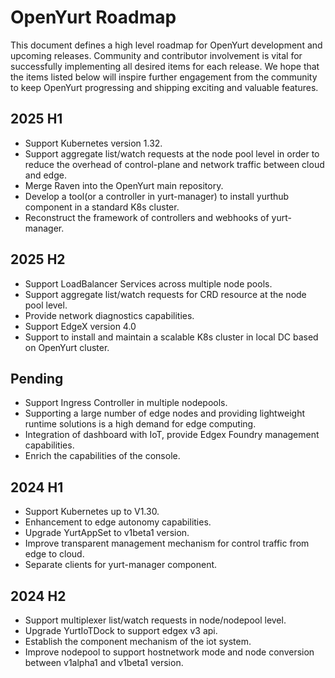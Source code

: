 # OpenYurt Roadmap

This document defines a high level roadmap for OpenYurt development and upcoming releases. Community and contributor involvement is vital for successfully implementing all desired items for each release. We hope that the items listed below will inspire further engagement from the community to keep OpenYurt progressing and shipping exciting and valuable features.

## 2025 H1
- Support Kubernetes version 1.32.
- Support aggregate list/watch requests at the node pool level in order to reduce the overhead of control-plane and network traffic between cloud and edge.
- Merge Raven into the OpenYurt main repository.
- Develop a tool(or a controller in yurt-manager) to install yurthub component in a standard K8s cluster. 
- Reconstruct the framework of controllers and webhooks of yurt-manager.

## 2025 H2
- Support LoadBalancer Services across multiple node pools.
- Support aggregate list/watch requests for CRD resource at the node pool level.
- Provide network diagnostics capabilities.
- Support EdgeX version 4.0
- Support to install and maintain a scalable K8s cluster in local DC based on OpenYurt cluster.

## Pending
- Support Ingress Controller in multiple nodepools.
- Supporting a large number of edge nodes and providing lightweight runtime solutions is a high demand for edge computing.
- Integration of dashboard with IoT, provide Edgex Foundry management capabilities.
- Enrich the capabilities of the console.


## 2024 H1
- Support Kubernetes up to V1.30.
- Enhancement to edge autonomy capabilities.
- Upgrade YurtAppSet to v1beta1 version.
- Improve transparent management mechanism for control traffic from edge to cloud.
- Separate clients for yurt-manager component.

## 2024 H2
- Support multiplexer list/watch requests in node/nodepool level.
- Upgrade YurtIoTDock to support edgex v3 api.
- Establish the component mechanism of the iot system.
- Improve nodepool to support hostnetwork mode and node conversion between v1alpha1 and v1beta1 version.
